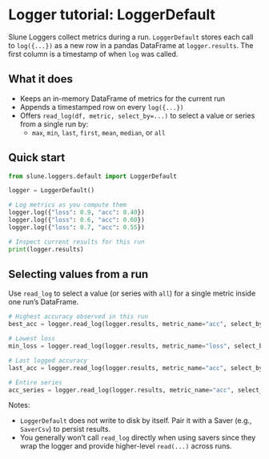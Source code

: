 # Logger tutorial: LoggerDefault

Slune Loggers collect metrics during a run. `LoggerDefault` stores each call to `log({...})` as a new row in a pandas DataFrame at `logger.results`. The first column is a timestamp of when `log` was called.

## What it does
- Keeps an in-memory DataFrame of metrics for the current run
- Appends a timestamped row on every `log({...})`
- Offers `read_log(df, metric, select_by=...)` to select a value or series from a single run by:
  - `max`, `min`, `last`, `first`, `mean`, `median`, or `all`

## Quick start
```python
from slune.loggers.default import LoggerDefault

logger = LoggerDefault()

# Log metrics as you compute them
logger.log({"loss": 0.9, "acc": 0.40})
logger.log({"loss": 0.6, "acc": 0.60})
logger.log({"loss": 0.7, "acc": 0.55})

# Inspect current results for this run
print(logger.results)
```

## Selecting values from a run
Use `read_log` to select a value (or series with `all`) for a single metric inside one run’s DataFrame.
```python
# Highest accuracy observed in this run
best_acc = logger.read_log(logger.results, metric_name="acc", select_by="max")

# Lowest loss
min_loss = logger.read_log(logger.results, metric_name="loss", select_by="min")

# Last logged accuracy
last_acc = logger.read_log(logger.results, metric_name="acc", select_by="last")

# Entire series
acc_series = logger.read_log(logger.results, metric_name="acc", select_by="all")
```

Notes:
- `LoggerDefault` does not write to disk by itself. Pair it with a Saver (e.g., `SaverCsv`) to persist results.
- You generally won’t call `read_log` directly when using savers since they wrap the logger and provide higher-level `read(...)` across runs.